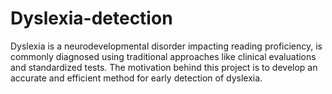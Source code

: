 # Dyslexia-detection
Dyslexia is a neurodevelopmental disorder impacting reading proficiency, is commonly diagnosed using traditional approaches like clinical evaluations and standardized tests. The motivation behind this project is to develop an accurate and efficient method for early detection of dyslexia.
